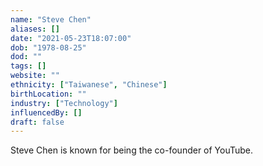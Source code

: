 ```yaml
---
name: "Steve Chen"
aliases: []
date: "2021-05-23T18:07:00"
dob: "1978-08-25"
dod: ""
tags: []
website: ""
ethnicity: ["Taiwanese", "Chinese"]
birthLocation: ""
industry: ["Technology"]
influencedBy: []
draft: false
---
```


Steve Chen is known for being the co-founder of YouTube.
